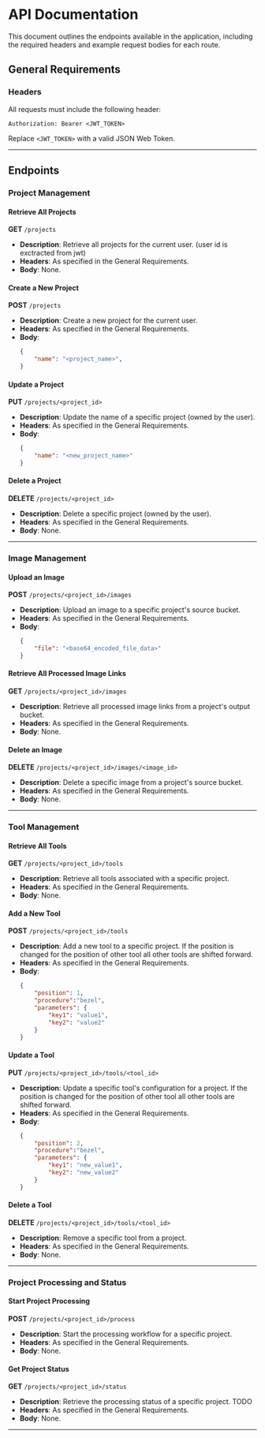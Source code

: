 # API Documentation

This document outlines the endpoints available in the application, including the required headers and example request bodies for each route.

## General Requirements

### Headers
All requests must include the following header:
```
Authorization: Bearer <JWT_TOKEN>
```

Replace `<JWT_TOKEN>` with a valid JSON Web Token.

---

## Endpoints

### Project Management

#### Retrieve All Projects
**GET** `/projects`
- **Description**: Retrieve all projects for the current user. (user id is exctracted from jwt)
- **Headers**: As specified in the General Requirements.
- **Body**: None.

#### Create a New Project
**POST** `/projects`
- **Description**: Create a new project for the current user.
- **Headers**: As specified in the General Requirements.
- **Body**:
  ```json
  {
      "name": "<project_name>",
  }
  ```

#### Update a Project
**PUT** `/projects/<project_id>`
- **Description**: Update the name of a specific project (owned by the user).
- **Headers**: As specified in the General Requirements.
- **Body**:
  ```json
  {
      "name": "<new_project_name>"
  }
  ```

#### Delete a Project
**DELETE** `/projects/<project_id>`
- **Description**: Delete a specific project (owned by the user).
- **Headers**: As specified in the General Requirements.
- **Body**: None.

---

### Image Management

#### Upload an Image
**POST** `/projects/<project_id>/images`
- **Description**: Upload an image to a specific project's source bucket.
- **Headers**: As specified in the General Requirements.
- **Body**:
  ```json
  {
      "file": "<base64_encoded_file_data>"
  }
  ```

#### Retrieve All Processed Image Links
**GET** `/projects/<project_id>/images`
- **Description**: Retrieve all processed image links from a project's output bucket.
- **Headers**: As specified in the General Requirements.
- **Body**: None.

#### Delete an Image
**DELETE** `/projects/<project_id>/images/<image_id>`
- **Description**: Delete a specific image from a project's source bucket.
- **Headers**: As specified in the General Requirements.
- **Body**: None.

---

### Tool Management

#### Retrieve All Tools
**GET** `/projects/<project_id>/tools`
- **Description**: Retrieve all tools associated with a specific project.
- **Headers**: As specified in the General Requirements.
- **Body**: None.

#### Add a New Tool
**POST** `/projects/<project_id>/tools`
- **Description**: Add a new tool to a specific project. If the position is changed for the position of other tool all other tools are shifted forward.
- **Headers**: As specified in the General Requirements.
- **Body**:
  ```json
  {
      "position": 1,
      "procedure":"bezel",
      "parameters": {
          "key1": "value1",
          "key2": "value2"
      }
  }
  ```

#### Update a Tool
**PUT** `/projects/<project_id>/tools/<tool_id>`
- **Description**: Update a specific tool's configuration for a project. If the position is changed for the position of other tool all other tools are shifted forward.
- **Headers**: As specified in the General Requirements.
- **Body**:
  ```json
  {
      "position": 2,
      "procedure":"bezel",
      "parameters": {
          "key1": "new_value1",
          "key2": "new_value2"
      }
  }
  ```

#### Delete a Tool
**DELETE** `/projects/<project_id>/tools/<tool_id>`
- **Description**: Remove a specific tool from a project.
- **Headers**: As specified in the General Requirements.
- **Body**: None.

---

### Project Processing and Status

#### Start Project Processing
**POST** `/projects/<project_id>/process`
- **Description**: Start the processing workflow for a specific project.
- **Headers**: As specified in the General Requirements.
- **Body**: None.

#### Get Project Status
**GET** `/projects/<project_id>/status`
- **Description**: Retrieve the processing status of a specific project. TODO
- **Headers**: As specified in the General Requirements.
- **Body**: None.

---
